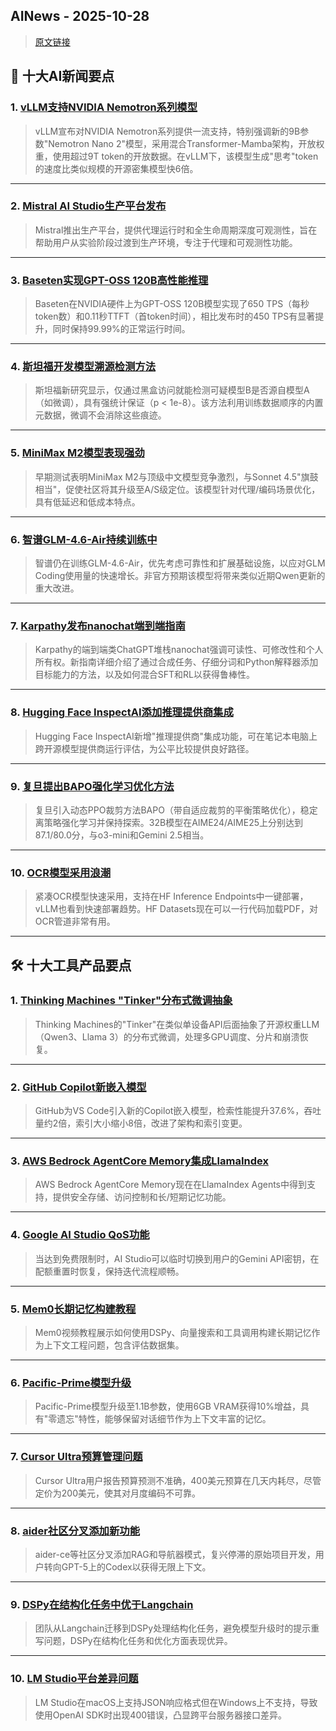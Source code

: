 ## AINews - 2025-10-28

> [原文链接](https://news.smol.ai/issues/25-10-24-not-much/)

## 📰 十大AI新闻要点

### 1. [vLLM支持NVIDIA Nemotron系列模型](https://twitter.com/vllm_project/status/1981553870599049286)
> vLLM宣布对NVIDIA Nemotron系列提供一流支持，特别强调新的9B参数"Nemotron Nano 2"模型，采用混合Transformer-Mamba架构，开放权重，使用超过9T token的开放数据。在vLLM下，该模型生成"思考"token的速度比类似规模的开源密集模型快6倍。

---

### 2. [Mistral AI Studio生产平台发布](https://twitter.com/MistralAI/status/1981752578951233989)
> Mistral推出生产平台，提供代理运行时和全生命周期深度可观测性，旨在帮助用户从实验阶段过渡到生产环境，专注于代理和可观测性功能。

---

### 3. [Baseten实现GPT-OSS 120B高性能推理](https://twitter.com/basetenco/status/1981757270053494806)
> Baseten在NVIDIA硬件上为GPT-OSS 120B模型实现了650 TPS（每秒token数）和0.11秒TTFT（首token时间），相比发布时的450 TPS有显著提升，同时保持99.99%的正常运行时间。

---

### 4. [斯坦福开发模型溯源检测方法](https://twitter.com/percyliang/status/1981612361309098383)
> 斯坦福新研究显示，仅通过黑盒访问就能检测可疑模型B是否源自模型A（如微调），具有强统计保证（p < 1e-8）。该方法利用训练数据顺序的内置元数据，微调不会消除这些痕迹。

---

### 5. [MiniMax M2模型表现强劲](https://twitter.com/zephyr_z9/status/1981695536987357382)
> 早期测试表明MiniMax M2与顶级中文模型竞争激烈，与Sonnet 4.5"旗鼓相当"，促使社区将其升级至A/S级定位。该模型针对代理/编码场景优化，具有低延迟和低成本特点。

---

### 6. [智谱GLM-4.6-Air持续训练中](https://twitter.com/Zai_org/status/1981700688401879314)
> 智谱仍在训练GLM-4.6-Air，优先考虑可靠性和扩展基础设施，以应对GLM Coding使用量的快速增长。非官方预期该模型将带来类似近期Qwen更新的重大改进。

---

### 7. [Karpathy发布nanochat端到端指南](https://twitter.com/karpathy/status/1981746327995465816)
> Karpathy的端到端类ChatGPT堆栈nanochat强调可读性、可修改性和个人所有权。新指南详细介绍了通过合成任务、仔细分词和Python解释器添加目标能力的方法，以及如何混合SFT和RL以获得鲁棒性。

---

### 8. [Hugging Face InspectAI添加推理提供商集成](https://twitter.com/dvilasuero/status/1981688436735271283)
> Hugging Face InspectAI新增"推理提供商"集成功能，可在笔记本电脑上跨开源模型提供商运行评估，为公平比较提供良好路径。

---

### 9. [复旦提出BAPO强化学习优化方法](https://twitter.com/TheTuringPost/status/1981860282629837136)
> 复旦引入动态PPO裁剪方法BAPO（带自适应裁剪的平衡策略优化），稳定离策略强化学习并保持探索。32B模型在AIME24/AIME25上分别达到87.1/80.0分，与o3-mini和Gemini 2.5相当。

---

### 10. [OCR模型采用浪潮](https://twitter.com/ErikKaum/status/1981750508982268330)
> 紧凑OCR模型快速采用，支持在HF Inference Endpoints中一键部署，vLLM也看到快速部署趋势。HF Datasets现在可以一行代码加载PDF，对OCR管道非常有用。

---

## 🛠️ 十大工具产品要点

### 1. [Thinking Machines "Tinker"分布式微调抽象](https://twitter.com/DeepLearningAI/status/1981752540405301452)
> Thinking Machines的"Tinker"在类似单设备API后面抽象了开源权重LLM（Qwen3、Llama 3）的分布式微调，处理多GPU调度、分片和崩溃恢复。

---

### 2. [GitHub Copilot新嵌入模型](https://twitter.com/github/status/1981727394663731598)
> GitHub为VS Code引入新的Copilot嵌入模型，检索性能提升37.6%，吞吐量约2倍，索引大小缩小8倍，改进了架构和索引变更。

---

### 3. [AWS Bedrock AgentCore Memory集成LlamaIndex](https://twitter.com/llama_index/status/1981752598698008725)
> AWS Bedrock AgentCore Memory现在在LlamaIndex Agents中得到支持，提供安全存储、访问控制和长/短期记忆功能。

---

### 4. [Google AI Studio QoS功能](https://twitter.com/GoogleAIStudio/status/1981745399644950826)
> 当达到免费限制时，AI Studio可以临时切换到用户的Gemini API密钥，在配额重置时恢复，保持迭代流程顺畅。

---

### 5. [Mem0长期记忆构建教程](https://twitter.com/neural_avb/status/1981589315617714303)
> Mem0视频教程展示如何使用DSPy、向量搜索和工具调用构建长期记忆作为上下文工程问题，包含评估数据集。

---

### 6. [Pacific-Prime模型升级](https://huggingface.co/Pacific-Prime/pacific-prime)
> Pacific-Prime模型升级至1.1B参数，使用6GB VRAM获得10%增益，具有"零遗忘"特性，能够保留对话细节作为上下文丰富的记忆。

---

### 7. [Cursor Ultra预算管理问题](https://discord.com/channels/1074847526655643750)
> Cursor Ultra用户报告预算预测不准确，400美元预算在几天内耗尽，尽管定价为200美元，使其对月度编码不可靠。

---

### 8. [aider社区分叉添加新功能](https://github.com/dwash96/aider-ce)
> aider-ce等社区分叉添加RAG和导航器模式，复兴停滞的原始项目开发，用户转向GPT-5上的Codex以获得无限上下文。

---

### 9. [DSPy在结构化任务中优于Langchain](https://discord.com/channels/1161519468141355160)
> 团队从Langchain迁移到DSPy处理结构化任务，避免模型升级时的提示重写问题，DSPy在结构化任务和优化方面表现优异。

---

### 10. [LM Studio平台差异问题](https://discord.com/channels/1110598183144399058)
> LM Studio在macOS上支持JSON响应格式但在Windows上不支持，导致使用OpenAI SDK时出现400错误，凸显跨平台服务器接口差异。